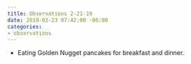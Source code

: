 ```yaml
---
title: Observations 2-21-19
date: 2019-02-23 07:42:00 -06:00
categories:
- observations
---
```


- Eating Golden Nugget pancakes for breakfast and dinner.